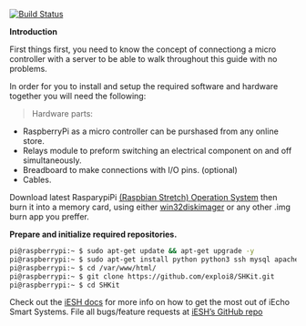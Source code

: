 
[![Build Status](https://travis-ci.org/exploi8/SHKit.svg?branch=master)](https://travis-ci.org/exploi8/SHKit)

**Introduction**

First things first, you need to know the concept of connectiong a micro controller with a server to be able to walk throughout this guide with no problems.

In order for you to install and setup the required software and hardware together you will need the following:

>Hardware parts:

 - RaspberryPi as a micro controller can be purshased from any online store.
 - Relays module to preform switching an electrical component on and off simultaneously.
 - Breadboard to make connections with I/O pins. (optional)
 - Cables.



Download latest RasparypiPi [(Raspbian Stretch) Operation System][Software] then burn it into a memory card, using either [win32diskimager][win32diskimager] or any other .img burn app you preffer.

**Prepare and initialize required repositories.**

```sh
pi@raspberrypi:~ $ sudo apt-get update && apt-get upgrade -y
pi@raspberrypi:~ $ sudo apt-get install python python3 ssh mysql apache2 cmatrix git php7.0
pi@raspberrypi:~ $ cd /var/www/html/
pi@raspberrypi:~ $ git clone https://github.com/exploi8/SHKit.git
pi@raspberrypi:~ $ cd SHKit

```

Check out the [iESH docs][iESH-docs] for more info on how to get the most out of iEcho Smart Systems. File all bugs/feature requests at [iESH’s GitHub repo][iESH-gh]

[iESH-docs]: https://exploi8.github.io/SHKit
[iESH-gh]:   https://github.com/exploi8/SHKit
[Software]: https://downloads.raspberrypi.org/raspbian_full_latest
[win32diskimager]: https://ipool.remotewebaccess.com/wp-content/uploads/2019/03/win32diskimager-1.0.0-install.exe
